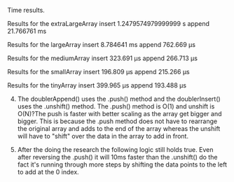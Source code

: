 Time results.

Results for the extraLargeArray
insert 1.2479574979999999 s
append 21.766761 ms

Results for the largeArray
insert 8.784641 ms
append 762.669 μs

Results for the mediumArray
insert 323.691 μs
append 266.713 μs

Results for the smallArray
insert 196.809 μs
append 215.266 μs

Results for the tinyArray
insert 399.965 μs
append 193.488 μs


4. The doublerAppend() uses the .push() method and the doublerInsert() uses the .unshift() method. The .push() method is O(1) and unshift is O(N)?The push is faster with better scaling as the array get bigger and bigger. This is because the .push method does not have to rearrange the original array and adds to the end of the array whereas the unshift will have to "shift" over the data in the array to add in front.

5. After the doing the research the following logic still holds true. Even after reversing the .push() it will 10ms faster than the .unshift() do the fact it's running through more steps by shifting the data points to the left to add at the 0 index. 